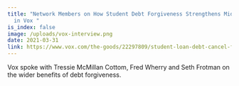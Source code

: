 ```yaml
---
title: "Network Members on How Student Debt Forgiveness Strengthens Middle Class
  in Vox "
is_index: false
image: /uploads/vox-interview.png
date: 2021-03-31
link: https://www.vox.com/the-goods/22297809/student-loan-debt-cancel-forgiveness-middle-class
---
```

Vox spoke with Tressie McMillan Cottom, Fred Wherry and Seth Frotman on the wider benefits of debt forgiveness.